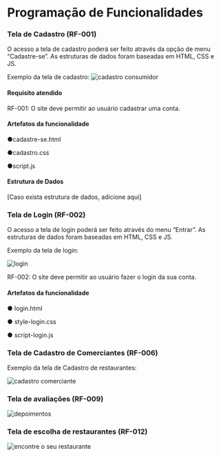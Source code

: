 # Programação de Funcionalidades



### Tela de Cadastro (RF-001)


O acesso a tela de cadastro poderá ser feito através da opção de menu “Cadastre-se”. As estruturas de dados foram baseadas em HTML, CSS e JS.

Exemplo da tela de cadastro: 
![cadastro consumidor](https://github.com/ICEI-PUC-Minas-PMV-ADS/pmv-ads-2024-1-e1-proj-web-t12-restaurantes-proximos/assets/166460937/843aa301-3c39-48ba-8e0e-7f4fe98c7d08)

#### Requisito atendido

RF-001: O site deve permitir ao usuário cadastrar uma conta.


#### Artefatos da funcionalidade

●cadastre-se.html

●cadastro.css

●script.js

#### Estrutura de Dados

[Caso exista estrutura de dados, adicione aqui]

### Tela de Login (RF-002)


O acesso a tela de login poderá ser feito através do menu “Entrar”. As estruturas de dados foram baseadas em HTML, CSS e JS.

Exemplo da tela de login: 

![login](https://github.com/ICEI-PUC-Minas-PMV-ADS/pmv-ads-2024-1-e1-proj-web-t12-restaurantes-proximos/assets/166460937/d9adbdfc-89ba-4bf7-a444-85b618e52ec1)

RF-002: O site deve permitir ao usuário fazer o login da sua conta.

#### Artefatos da funcionalidade

●	login.html 

●	style-login.css

●	script-login.js

### Tela de Cadastro de Comerciantes (RF-006)

Exemplo da tela de Cadastro de restaurantes:

![cadastro comerciante](https://github.com/ICEI-PUC-Minas-PMV-ADS/pmv-ads-2024-1-e1-proj-web-t12-restaurantes-proximos/assets/166460937/2e0820f5-46f3-4350-abc8-e1753ce35cca)

### Tela de avaliações (RF-009)

![depoimentos](https://github.com/ICEI-PUC-Minas-PMV-ADS/pmv-ads-2024-1-e1-proj-web-t12-restaurantes-proximos/assets/166460937/05e02ae3-bc83-4b3e-bd7f-52aa8f9fd1ed)

### Tela de escolha de restaurantes (RF-012)

![encontre o seu restaurante](https://github.com/ICEI-PUC-Minas-PMV-ADS/pmv-ads-2024-1-e1-proj-web-t12-restaurantes-proximos/assets/166460937/9e447814-c47a-48ed-b8f9-fa28a3cde157)
